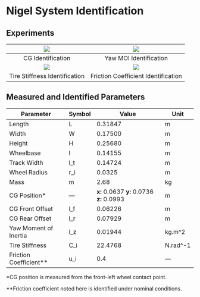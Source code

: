 # Nigel System Identification

## Experiments

| ![](Media/CG-Identification.JPG) | ![](Media/Yaw-MOI-Identification.JPG) |
|:--------------------------------:|:-------------------------------------:|
| CG Identification                | Yaw MOI Identification                |
| ![](Media/Tire-Stiffness-Identification.JPG) | ![](Media/Friction-Coefficient-Identification.JPG) |
| Tire Stiffness Identification                | Friction Coefficient Identification                |

## Measured and Identified Parameters

| Parameter             | Symbol | Value                                     | Unit     |
|-----------------------|--------|-------------------------------------------|----------|
| Length                | L      | 0.31847                                   | m        |
| Width                 | W      | 0.17500                                   | m        |
| Height                | H      | 0.25680                                   | m        |
| Wheelbase             | l      | 0.14155                                   | m        |
| Track Width           | l_t    | 0.14724                                   | m        |
| Wheel Radius          | r_i    | 0.0325                                    | m        |
| Mass                  | m      | 2.68                                      | kg       |
| CG Position*          | —      | **x:** 0.0637 **y:** 0.0736 **z:** 0.0993 | m        |
| CG Front Offset       | l_f    | 0.06226                                   | m        |
| CG Rear Offset        | l_r    | 0.07929                                   | m        |
| Yaw Moment of Inertia | I_z    | 0.01944                                   | kg.m^2   |
| Tire Stiffness        | C_i    | 22.4768                                   | N.rad^-1 |
| Friction Coefficient**| u_i    | 0.4                                       | —        |

*CG position is measured from the front-left wheel contact point.

**Friction coefficient noted here is identified under nominal conditions.
